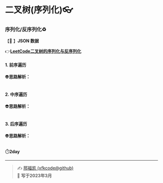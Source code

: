 # 二叉树(序列化):eyeglasses: 

### 序列化/反序列化:recycle: 

【:satellite: 】**JSON 数据** 

:point_right:[**LeetCode二叉树的序列化与反序列化**](https://leetcode.cn/problems/serialize-and-deserialize-binary-tree/)  

#### 1. 前序遍历

:alien:**思路解析：** 

```C++
```



#### 2. 中序遍历

:alien:**思路解析：** 

```C++

```



#### 3. 后序遍历

:alien:**思路解析：** 

```C++
```



:stopwatch:**2day** 

---
> ✍️ [邢福凯 (xfkcode@github)](https://github.com/xfkcode)  
> 📅 **写于2023年3月** 